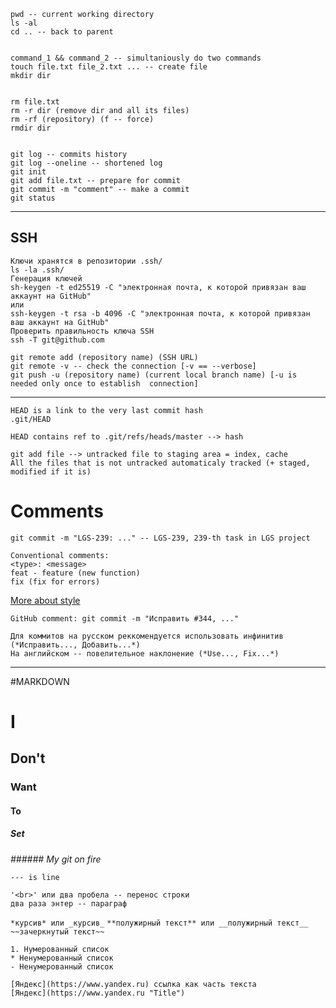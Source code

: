 ```
pwd -- current working directory
ls -al
cd .. -- back to parent
	
	
command_1 && command_2 -- simultaniously do two commands
touch file.txt file_2.txt ... -- create file
mkdir dir 

	
rm file.txt
rm -r dir (remove dir and all its files)
rm -rf (repository) (f -- force)
rmdir dir 

	
git log -- commits history
git log --oneline -- shortened log
git init 
git add file.txt -- prepare for commit
git commit -m "comment" -- make a commit
git status
```
---
## SSH

```	
Ключи хранятся в репозитории .ssh/
ls -la .ssh/
Генерация ключей 
sh-keygen -t ed25519 -C "электронная почта, к которой привязан ваш аккаунт на GitHub" 
или
ssh-keygen -t rsa -b 4096 -C "электронная почта, к которой привязан ваш аккаунт на GitHub" 
Проверить правильность ключа SSH
ssh -T git@github.com 
	
git remote add (repository name) (SSH URL)
git remote -v -- check the connection [-v == --verbose]
git push -u (repository name) (current local branch name) [-u is needed only once to establish 	connection]
```
---
```
HEAD is a link to the very last commit hash
.git/HEAD

HEAD contains ref to .git/refs/heads/master --> hash

git add file --> untracked file to staging area = index, cache 
All the files that is not untracked automaticaly tracked (+ staged, modified if it is)
```

# Comments
 
```
git commit -m "LGS-239: ..." -- LGS-239, 239-th task in LGS project

Conventional comments:
<type>: <message>
feat - feature (new function)
fix (fix for errors)
```
[More about style](https://www.conventionalcommits.org/ru/v1.0.0-beta.4/#спецификация)

`GitHub comment: git commit -m "Исправить #344, ..."`

```
Для коммитов на русском реккомендуется использовать инфинитив (*Исправить..., Добавить...*)
На английском -- повелительное наклонение (*Use..., Fix...*)
```
---
	
#MARKDOWN
	
# I
## Don't
### Want
#### To
##### Set
*###### My git on fire*


`--- is line`



```
'<br>' или два пробела -- перенос строки
два раза энтер -- параграф
```
`*курсив* или _курсив_`
`**полужирный текст** или __полужирный текст__`
`~~зачеркнутый текст~~`

```
1. Нумерованный список
* Ненумерованный список
- Ненумерованный список
```

```
[Яндекс](https://www.yandex.ru) ссылка как часть текста
[Яндекс](https://www.yandex.ru "Title")
```


